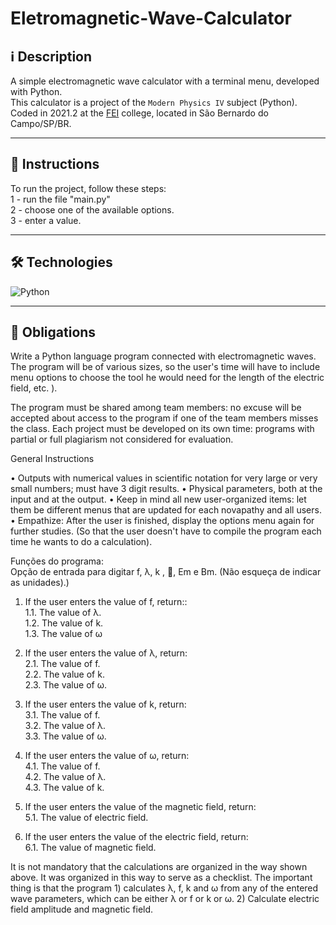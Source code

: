# Eletromagnetic-Wave-Calculator

## ℹ️ Description

A simple electromagnetic wave calculator with a terminal menu, developed with Python.<br>
This calculator is a project of the `Modern Physics IV` subject (Python).<br>
Coded in 2021.2 at the [FEI](https://portal.fei.edu.br/) college, located in São Bernardo do Campo/SP/BR.<br>

---

## 📝 Instructions

To run the project, follow these steps:<br>
1 - run the file "main.py"<br>
2 - choose one of the available options.<br>
3 - enter a value.<br>

---


## 🛠️ **Technologies**

![Python](https://img.shields.io/badge/-Python-05122A?style=flat&logo=python)&nbsp;

---

## 📃 Obligations

Write a Python language program connected with electromagnetic waves. The program will be of various sizes, so the user's time will have to include menu options to choose the tool he would need for the length of the electric field, etc. ).<br>

The program must be shared among team members: no excuse will be accepted about access to the program if one of the team members misses the class. Each project must be developed on its own time: programs with partial or full plagiarism not considered for evaluation.<br>

General Instructions <br>

• Outputs with numerical values ​​in scientific notation for very large or very small numbers; must have 3 digit results. • Physical parameters, both at the input and at the output. • Keep in mind all new user-organized items: let them be different menus that are updated for each novapathy and all users. • Empathize: After the user is finished, display the options menu again for further studies. (So ​​that the user doesn't have to compile the program each time he wants to do a calculation).

Funções do programa:<br>
Opção de entrada para digitar f, λ, k , , Em e Bm. (Não esqueça de indicar as unidades).)

1. If the user enters the value of f, return::
<br>1.1. The value of λ.
<br>1.2. The value of k.
<br>1.3. The value of ω

2. If the user enters the value of λ, return:
<br>2.1. The value of f.
<br>2.2. The value of k.
<br>2.3. The value of ω.

3. If the user enters the value of k, return:
<br>3.1. The value of f.
<br>3.2. The value of λ.
<br>3.3. The value of ω.

4. If the user enters the value of ω, return:
<br>4.1. The value of f.
<br>4.2. The value of λ.
<br>4.3. The value of k.

5. If the user enters the value of the magnetic field, return:
<br>5.1. The value of electric field.

6. If the user enters the value of the electric field, return:
<br>6.1. The value of magnetic field.

It is not mandatory that the calculations are organized in the way shown above. It was organized in this way to serve as a checklist. The important thing is that the program 1) calculates λ, f, k and ω from any of the entered wave parameters, which can be either λ or f or k or ω. 2) Calculate electric field amplitude and magnetic field.
<!---
---

Made by [**Ze Neto**](https://github.com/zejsneto/) 
--->

